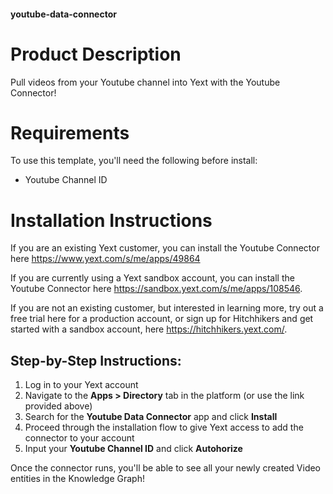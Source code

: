 #### youtube-data-connector

# Product Description
Pull videos from your Youtube channel into Yext with the Youtube Connector!

# Requirements
To use this template, you'll need the following before install:

- Youtube Channel ID

# Installation Instructions
If you are an existing Yext customer, you can install the Youtube Connector here <https://www.yext.com/s/me/apps/49864>

If you are currently using a Yext sandbox account, you can install the Youtube Connector here <https://sandbox.yext.com/s/me/apps/108546>.

If you are not an existing customer, but interested in learning more, try out a free trial here for a production account, or sign up for Hitchhikers and get started with a sandbox account, here <https://hitchhikers.yext.com/>.

## Step-by-Step Instructions:
1. Log in to your Yext account
2. Navigate to the **Apps > Directory** tab in the platform (or use the link provided above)
3. Search for the **Youtube Data Connector** app and click **Install**
4. Proceed through the installation flow to give Yext access to add the connector to your account
5. Input your **Youtube Channel ID** and click **Autohorize**

Once the connector runs, you'll be able to see all your newly created Video entities in the Knowledge Graph!
